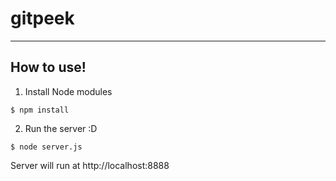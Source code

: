 # gitpeek

---

## How to use!
1. Install Node modules
```
$ npm install
```
2. Run the server :D
```
$ node server.js
```
Server will run at http://localhost:8888
